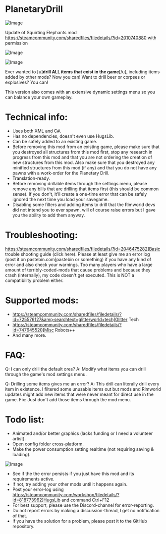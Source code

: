 # PlanetaryDrill

![Image](https://i.imgur.com/buuPQel.png)

Update of Squirting Elephants mod
https://steamcommunity.com/sharedfiles/filedetails/?id=2010740880
with permission

![Image](https://i.imgur.com/pufA0kM.png)

	
![Image](https://i.imgur.com/Z4GOv8H.png)

Ever wanted to [u]**drill ALL items that exist in the game**[/u], including items added by other mods? Now you can! Want to drill beer or corpses or explosives? You can!

This version also comes with an extensive dynamic settings menu so you can balance your own gameplay.


# Technical info:



- Uses both XML and C#.
-  Has no dependencies, doesn't even use HugsLib.
- Can be safely added to an existing game.
- Before removing this mod from an existing game, please make sure that you destroyed all structures from this mod first, stop any research in progress from this mod and that you are not ordering the creation of new structures from this mod. Also make sure that you destroyed any minified structures from this mod (if any) and that you do not have any pawns with a work-order for the Planetary Drill.
-  Translation-ready.
-  Before removing drillable items through the settings menu, please remove any bills that are drilling that items first (this should be common sense). If you don't, it'll create a one-time error that can be safely ignored the next time you load your savegame.
-  Disabling some filters and adding items to drill that the Rimworld devs did not intend you to ever spawn, will of course raise errors but I gave you the ability to add them anyway.



# Troubleshooting:

https://steamcommunity.com/sharedfiles/filedetails/?id=2046475282]Basic trouble shooting guide (click here).
Please at least give me an error log (post it on pastebin.com]pastebin or something) if you have any kind of error and also check your warnings. Too many players who have a large amount of terribly-coded-mods that cause problems and because they crash (internally), my code doesn't get executed. This is NOT a compatibility problem either.

# Supported mods:



- https://steamcommunity.com/sharedfiles/filedetails/?id=725576127&amp;searchtext=glitterworld+tech]Glitter Tech
- https://steamcommunity.com/sharedfiles/filedetails/?id=747645520]Misc Robots++
-  And many more.




# FAQ:

Q: I can only drill the default ores?
A: Modify what items you can drill through the game's mod settings menu.

Q: Drilling some items gives me an error?
A: This drill can literally drill every item in existence. I filtered some unusable items out but mods and Rimworld updates might add new items that were never meant for direct use in the game. Fix: Just don't add those items through the mod menu.


# Todo list:



- Animated and/or better graphics (lacks funding or I need a volunteer artist).
- Open config folder cross-platform.
- Make the power consumption setting realtime (not requiring saving &amp; loading).



![Image](https://i.imgur.com/PwoNOj4.png)



-  See if the the error persists if you just have this mod and its requirements active.
-  If not, try adding your other mods until it happens again.
-  Post your error-log using https://steamcommunity.com/workshop/filedetails/?id=818773962]HugsLib and command Ctrl+F12
-  For best support, please use the Discord-channel for error-reporting.
-  Do not report errors by making a discussion-thread, I get no notification of that.
-  If you have the solution for a problem, please post it to the GitHub repository.


